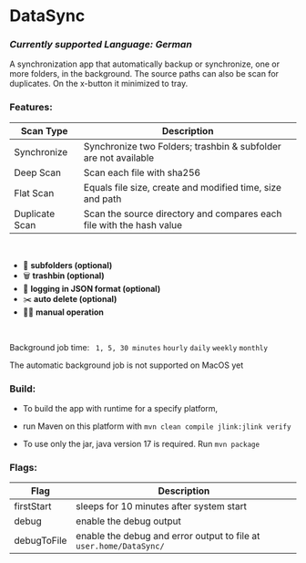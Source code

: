 # DataSync

### _Currently supported Language: German_

A synchronization app that automatically backup or synchronize, one or more folders, in the background. The source paths can also be scan for duplicates.
On the x-button it minimized to tray.

### Features:

| **Scan Type** | **Description**
|---|---|
| Synchronize | Synchronize two Folders; trashbin & subfolder are not available
| Deep Scan | Scan each file with sha256
| Flat Scan | Equals file size, create and modified time, size and path
| Duplicate Scan | Scan the source directory and compares each file with the hash value

</br>

- 📂   __subfolders (optional)__
- 🗑️   __trashbin (optional)__
- 📎   __logging in JSON format (optional)__
- ✂️   __auto delete (optional)__
- 🚴‍♂️   __manual operation__
 
 </br>
 
Background job time:
` 1, 5, 30 minutes`
`hourly` 
`daily`
`weekly`
`monthly`

The automatic background job is not supported on MacOS yet

### Build:

* To build the app with runtime for a specify platform, 
* run Maven on this platform with `mvn clean compile jlink:jlink verify`
 
* To use only the jar, java version 17 is required. Run `mvn package`

### Flags:

| **Flag** | **Description**
|---|---|
| firstStart | sleeps for 10 minutes after system start
| debug | enable the debug output
| debugToFile |  enable the debug and error output to file at `user.home/DataSync/`
